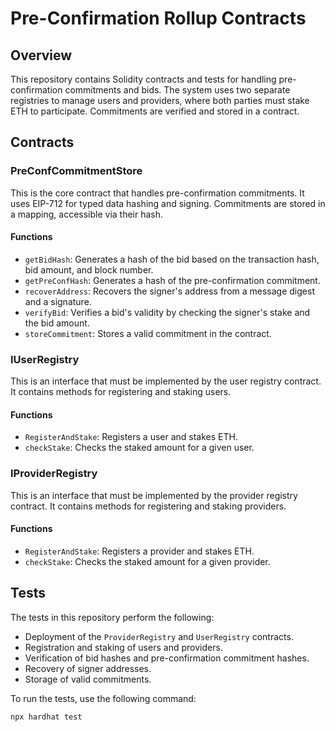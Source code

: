 # Pre-Confirmation Rollup Contracts

## Overview

This repository contains Solidity contracts and tests for handling pre-confirmation commitments and bids. The system uses two separate registries to manage users and providers, where both parties must stake ETH to participate. Commitments are verified and stored in a contract.

## Contracts

### PreConfCommitmentStore

This is the core contract that handles pre-confirmation commitments. It uses EIP-712 for typed data hashing and signing. Commitments are stored in a mapping, accessible via their hash.

#### Functions

- `getBidHash`: Generates a hash of the bid based on the transaction hash, bid amount, and block number.
- `getPreConfHash`: Generates a hash of the pre-confirmation commitment.
- `recoverAddress`: Recovers the signer's address from a message digest and a signature.
- `verifyBid`: Verifies a bid's validity by checking the signer's stake and the bid amount.
- `storeCommitment`: Stores a valid commitment in the contract.

### IUserRegistry

This is an interface that must be implemented by the user registry contract. It contains methods for registering and staking users.

#### Functions

- `RegisterAndStake`: Registers a user and stakes ETH.
- `checkStake`: Checks the staked amount for a given user.

### IProviderRegistry

This is an interface that must be implemented by the provider registry contract. It contains methods for registering and staking providers.

#### Functions

- `RegisterAndStake`: Registers a provider and stakes ETH.
- `checkStake`: Checks the staked amount for a given provider.

## Tests

The tests in this repository perform the following:

- Deployment of the `ProviderRegistry` and `UserRegistry` contracts.
- Registration and staking of users and providers.
- Verification of bid hashes and pre-confirmation commitment hashes.
- Recovery of signer addresses.
- Storage of valid commitments.

To run the tests, use the following command:

```bash
npx hardhat test
```
